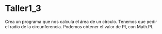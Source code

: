 # Taller1_3
Crea un programa que nos calcula el área de un círculo. Tenemos que pedir el radio de la circunferencia. Podemos obtener el valor de PI, con Math.PI.
